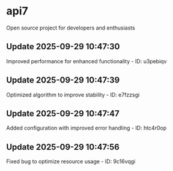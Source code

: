 # api7
Open source project for developers and enthusiasts

## Update 2025-09-29 10:47:30
Improved performance for enhanced functionality - ID: u3pebiqv


## Update 2025-09-29 10:47:39
Optimized algorithm to improve stability - ID: e7fzzsgi


## Update 2025-09-29 10:47:47
Added configuration with improved error handling - ID: htc4r0op


## Update 2025-09-29 10:47:56
Fixed bug to optimize resource usage - ID: 9c16vqgi


